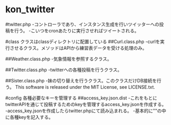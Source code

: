 kon_twitter
===========
#twitter.php
-コントローラであり、インスタンス生成を行いツイッターへの投稿を行う。
-こいつをcronあたりに実行させればツイートされる。

#class
クラスはclassディレクトリに配置している
##Curl.class.php
-curlを実行させるクラス。メソッドはAPIから練習表データを受ける処理のみ。

##Weather.class.php
-気象情報を参照するクラス。

##Twitter.class.php
-twitterへの各種投稿を行うクラス。

##Sister.class.php
-妹の切り替えを行うクラス。このクラスだけDB接続を行う。
This software is released under the MIT License, see LICENSE.txt.

#config
各種必要なキーを管理する
##access_key.json.dist
-これをもとにtwitterAPIを通じて投稿するためのkeyを管理するaccess_key.jsonを作成する。
-access_key.jsonを作成したらtwitter.phpにて読み込まれる。
-基本的に""の中に各種keyを記入する。

